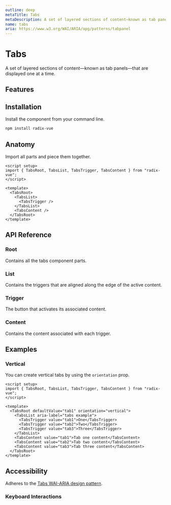 ```yaml
---
outline: deep
metaTitle: Tabs
metaDescription: A set of layered sections of content—known as tab panels—that are displayed one at a time.
name: tabs
aria: https://www.w3.org/WAI/ARIA/apg/patterns/tabpanel
---
```


<script setup> 
import DemoTabs from '../../components/demo/Tabs/index.vue' 
</script>

# Tabs

<Description>
A set of layered sections of content—known as tab panels—that are displayed one at a time.
</Description>

<HeroContainer>
<DemoTabs />
<template v-slot:codeSlot>
<HeroCodeGroup>
<div filename="index.vue">

<<< ../../components/demo/Tabs/index.vue

</div>
</HeroCodeGroup>
</template>
</HeroContainer>

## Features

<Highlights
  :features="[
    'Can be controlled or uncontrolled.',
    'Supports horizontal/vertical orientation.',
    'Supports automatic/manual activation.',
    'Full keyboard navigation.',
  ]"
/>

## Installation

Install the component from your command line.

```bash
npm install radix-vue
```

## Anatomy

Import all parts and piece them together.

```vue
<script setup>
import { TabsRoot, TabsList, TabsTrigger, TabsContent } from "radix-vue";
</script>

<template>
  <TabsRoot>
    <TabsList>
      <TabsTrigger />
    </TabsList>
    <TabsContent />
  </TabsRoot>
</template>
```

## API Reference

### Root

Contains all the tabs component parts.

<PropsTable
  :data="[
    {
      name: 'asChild',
      required: false,
      type: 'boolean',
      default: 'false',
      description: 'Change the default rendered element for the one passed as a child, merging their props and behavior.<br><br>Read our <a href=&quot;/guides/composition&quot;>Composition</a> guide for more details.',
    },
    {
      name: 'defaultValue',
      required: false,
      type: 'string',
      description:
        'The value of the tab that should be active when initially rendered. Use when you do not need to control the state of the tabs',
    },
    {
      name: 'value',
      required: false,
      type: 'string',
      description: '<span> The controlled value of the tab to activate. Should be binded with <Code>v-model</Code>.</span>',
    },
    {
      name: 'orientation',
      required: false,
      type: '&quot;horizontal&quot; | &quot;vertical&quot; | undefined',
      typeSimple: 'enum',
      default: '&quot;horizontal&quot;',
      description: 'The orientation of the component.',
    },
    {
      name: 'dir',
      required: false,
      type: '&quot;ltr&quot; | &quot;rtl&quot;',
      typeSimple: 'enum',
      description: '<span> The reading direction of the tabs If omitted, inherits globally from <Code>DirectionProvider</Code> or assumes LTR (left-to-right) reading mode.</span>',
    },
    {
      name: 'activationMode',
      required: false,
      type: '&quot;automatic&quot; | &quot;manual&quot;',
      typeSimple: 'enum',
      default: '&quot;automatic&quot;',
      description: '<span> When <Code>automatic</Code>, tabs are activated when receiving focus. When <Code>manual</Code>, tabs are activated when clicked.</span>',
    },
  ]"
/>

<DataAttributesTable
  :data="[
    {
      attribute: '[data-orientation]',
      values: ['vertical', 'horizontal'],
    },
  ]"
/>

### List

Contains the triggers that are aligned along the edge of the active content.

<PropsTable
  :data="[
    {
      name: 'asChild',
      required: false,
      type: 'boolean',
      default: 'false',
      description: 'Change the default rendered element for the one passed as a child, merging their props and behavior.<br><br>Read our <a href=&quot;/guides/composition&quot;>Composition</a> guide for more details.',
    },
    {
      name: 'loop',
      required: false,
      type: 'boolean',
      default: 'true',
      description: '<span> When <Code>true</Code>, keyboard navigation will loop from last tab to first, and vice versa.</span>',
    },
  ]"
/>

<DataAttributesTable
  :data="[
    {
      attribute: '[data-orientation]',
      values: ['vertical', 'horizontal'],
    },
  ]"
/>

### Trigger

The button that activates its associated content.

<PropsTable
  :data="[
    {
      name: 'asChild',
      required: false,
      type: 'boolean',
      default: 'false',
      description: 'Change the default rendered element for the one passed as a child, merging their props and behavior.<br><br>Read our <a href=&quot;/guides/composition&quot;>Composition</a> guide for more details.',
    },
    {
      name: 'value',
      required: true,
      type: 'string',
      description: 'A unique value that associates the trigger with a content.',
    },
    {
      name: 'disabled',
      required: false,
      type: 'boolean',
      default: 'false',
      description: '<span> When <Code>true</Code>, prevents the user from interacting with the tab.</span>',
    },
  ]"
/>

<DataAttributesTable
  :data="[
    {
      attribute: '[data-state]',
      values: ['active', 'inactive'],
    },
    {
      attribute: '[data-disabled]',
      values: 'Present when disabled',
    },
    {
      attribute: '[data-orientation]',
      values: ['vertical', 'horizontal'],
    },
  ]"
/>

### Content

Contains the content associated with each trigger.

<PropsTable
  :data="[
    {
      name: 'asChild',
      required: false,
      type: 'boolean',
      default: 'false',
      description: 'Change the default rendered element for the one passed as a child, merging their props and behavior.<br><br>Read our <a href=&quot;/guides/composition&quot;>Composition</a> guide for more details.',
    },
    {
      name: 'value',
      required: true,
      type: 'string',
      description: 'A unique value that associates the content with a trigger.',
    },
    {
      name: 'forceMount',
      type: 'boolean',
      description: '<span> Used to force mounting when more control is needed. Useful when controlling animation with Vue.js animation libraries.</span>',
    },
  ]"
/>

<DataAttributesTable
  :data="[
    {
      attribute: '[data-state]',
      values: ['active', 'inactive'],
    },
    {
      attribute: '[data-orientation]',
      values: ['vertical', 'horizontal'],
    },
  ]"
/>

## Examples

### Vertical

You can create vertical tabs by using the `orientation` prop.

```vue line=6
<script setup>
import { TabsRoot, TabsList, TabsTrigger, TabsContent } from "radix-vue";
</script>

<template>
  <TabsRoot defaultValue="tab1" orientation="vertical">
    <TabsList aria-label="tabs example">
      <TabsTrigger value="tab1">One</TabsTrigger>
      <TabsTrigger value="tab2">Two</TabsTrigger>
      <TabsTrigger value="tab3">Three</TabsTrigger>
    </TabsList>
    <TabsContent value="tab1">Tab one content</TabsContent>
    <TabsContent value="tab2">Tab two content</TabsContent>
    <TabsContent value="tab3">Tab three content</TabsContent>
  </TabsRoot>
</template>
```

## Accessibility

Adheres to the [Tabs WAI-ARIA design pattern](https://www.w3.org/WAI/ARIA/apg/patterns/tabpanel).

### Keyboard Interactions

<KeyboardTable
  :data="[
    {
      keys: ['Tab'],
      description: '<span> When focus moves onto the tabs, focuses the active trigger. When a trigger is focused, moves focus to the active content.</span>',
    },
    {
      keys: ['ArrowDown'],
      description: '<span> Moves focus to the next trigger depending on <Code>orientation</Code> and activates its associated content.</span>',
    },
    {
      keys: ['ArrowRight'],
      description: '<span> Moves focus to the next trigger depending on <Code>orientation</Code> and activates its associated content.</span>',
    },
    {
      keys: ['ArrowUp'],
      description: '<span> Moves focus to the previous trigger depending on <Code>orientation</Code> and activates its associated content.</span>',
    },
    {
      keys: ['ArrowLeft'],
      description: '<span> Moves focus to the previous trigger depending on <Code>orientation</Code> and activates its associated content.</span>',
    },
    {
      keys: ['Home'],
      description: '<span> Moves focus to the first trigger and activates its associated content.</span>',
    },
    {
      keys: ['End'],
      description: '<span> Moves focus to the last trigger and activates its associated content.</span>',
    },
  ]"
/>
